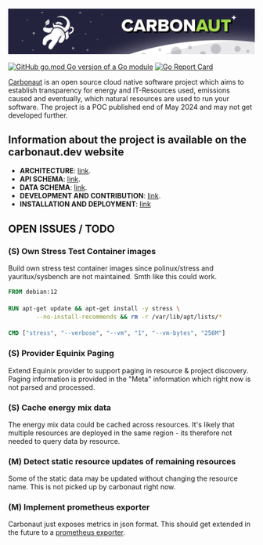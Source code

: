 ![carbonaut-banner](.github/carbonaut-banner.png)

[![GitHub go.mod Go version of a Go module](https://img.shields.io/github/go-mod/go-version/leonardpahlke/carbonaut.svg)](https://github.com/leonardpahlke/carbonaut)
[![Go Report Card](https://goreportcard.com/badge/leonardpahlke/carbonaut)](https://goreportcard.com/report/leonardpahlke/carbonaut)

[Carbonaut](https://carbonaut.dev/) is an open source cloud native software project which aims to establish transparency for energy and IT-Resources used, emissions caused and eventually, which natural resources are used to run your software.
The project is a POC published end of May 2024 and may not get developed further.

## Information about the project is available on the carbonaut.dev website

- **ARCHITECTURE**: [link](https://carbonaut.dev/docs/concepts/components/).
- **API SCHEMA**: [link](https://carbonaut.dev/docs/reference/server-api/).
- **DATA SCHEMA**: [link](https://carbonaut.dev/docs/reference/schema/).
- **DEVELOPMENT AND CONTRIBUTION**: [link](https://carbonaut.dev/docs/reference/contributing/).
- **INSTALLATION AND DEPLOYMENT**: [link](docs/installation/getting-started/)

## OPEN ISSUES / TODO

### (S) Own Stress Test Container images

Build own stress test container images since polinux/stress and yauritux/sysbench are not maintained. Smth like this could work.

```Dockerfile
FROM debian:12

RUN apt-get update && apt-get install -y stress \
        --no-install-recommends && rm -r /var/lib/apt/lists/*

CMD ["stress", "--verbose", "--vm", "1", "--vm-bytes", "256M"]
```

### (S) Provider Equinix Paging

Extend Equinix provider to support paging in resource & project discovery. Paging information is provided in the "Meta" information which right now is not parsed and processed.

### (S) Cache energy mix data

The energy mix data could be cached across resources. It's likely that multiple resources are deployed in the same region - its therefore not needed to query data by resource.

### (M) Detect static resource updates of remaining resources

Some of the static data may be updated without changing the resource name. This is not picked up by carbonaut right now.

### (M) Implement prometheus exporter

Carbonaut just exposes metrics in json format. This should get extended in the future to a [prometheus exporter](https://prometheus.io/docs/concepts/metric_types/).
